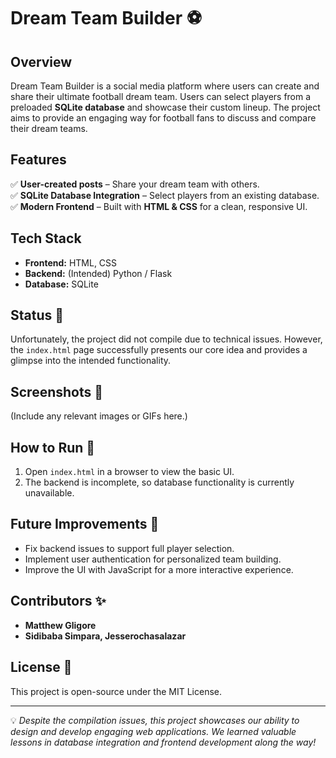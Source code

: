 # Dream Team Builder ⚽

## Overview  
Dream Team Builder is a social media platform where users can create and share their ultimate football dream team. Users can select players from a preloaded **SQLite database** and showcase their custom lineup. The project aims to provide an engaging way for football fans to discuss and compare their dream teams.

## Features  
✅ **User-created posts** – Share your dream team with others.  
✅ **SQLite Database Integration** – Select players from an existing database.  
✅ **Modern Frontend** – Built with **HTML & CSS** for a clean, responsive UI.  

## Tech Stack  
- **Frontend:** HTML, CSS  
- **Backend:** (Intended) Python / Flask  
- **Database:** SQLite  

## Status 🚧  
Unfortunately, the project did not compile due to technical issues. However, the `index.html` page successfully presents our core idea and provides a glimpse into the intended functionality.

## Screenshots 📸  
(Include any relevant images or GIFs here.)

## How to Run 🏃  
1. Open `index.html` in a browser to view the basic UI.  
2. The backend is incomplete, so database functionality is currently unavailable.  

## Future Improvements 🚀  
- Fix backend issues to support full player selection.  
- Implement user authentication for personalized team building.  
- Improve the UI with JavaScript for a more interactive experience.  

## Contributors ✨  
- **Matthew Gligore**  
- **Sidibaba Simpara, Jesserochasalazar**  

## License 📝  
This project is open-source under the MIT License.  

---
💡 *Despite the compilation issues, this project showcases our ability to design and develop engaging web applications. We learned valuable lessons in database integration and frontend development along the way!*  

